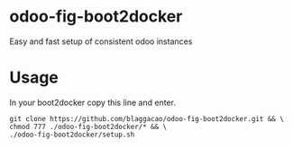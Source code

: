 odoo-fig-boot2docker
====================

Easy and fast setup of consistent odoo instances

Usage
=====
In your boot2docker copy this line and enter.

```
git clone https://github.com/blaggacao/odoo-fig-boot2docker.git && \
chmod 777 ./odoo-fig-boot2docker/* && \
./odoo-fig-boot2docker/setup.sh
```

